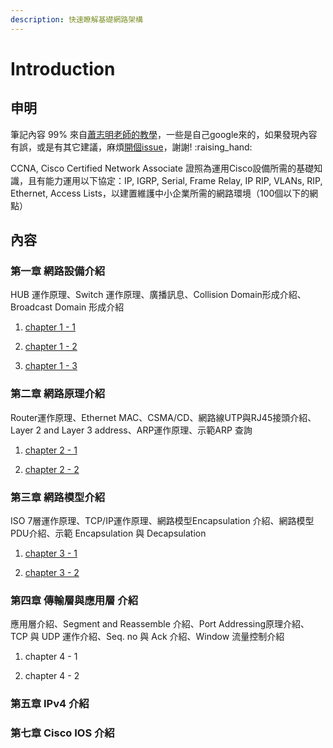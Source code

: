 ```yaml
---
description: 快速瞭解基礎網路架構
---
```


# Introduction

## 申明

筆記內容 99% 來自[蕭志明老師的教學](https://www.youtube.com/watch?v=WtU_IlnYLIY)，一些是自己google來的，如果發現內容有誤，或是有其它建議，麻煩[開個issue](https://github.com/ParkerOu/CCNA-notes/issues)，謝謝! :raising\_hand:

CCNA, Cisco Certified Network Associate 證照為運用Cisco設備所需的基礎知識，且有能力運用以下協定：IP, IGRP, Serial, Frame Relay, IP RIP, VLANs, RIP, Ethernet, Access Lists，以建置維護中小企業所需的網路環境（100個以下的網點）

## 內容

### 第一章 網路設備介紹

HUB 運作原理、Switch 運作原理、廣播訊息、Collision Domain形成介紹、Broadcast Domain 形成介紹 

1. [chapter 1 - 1](https://github.com/ParkerOu/CCNA-notes/tree/83a9b91f699d6aab05d2ef899a988771149004e4/chapter1/1-1.md) 

2. [chapter 1 - 2](https://github.com/ParkerOu/CCNA-notes/tree/83a9b91f699d6aab05d2ef899a988771149004e4/chapter1/1-2.md) 

3. [chapter 1 - 3](https://github.com/ParkerOu/CCNA-notes/tree/83a9b91f699d6aab05d2ef899a988771149004e4/chapter1/1-3.md)

### 第二章 網路原理介紹

Router運作原理、Ethernet MAC、CSMA/CD、網路線UTP與RJ45接頭介紹、Layer 2 and Layer 3 address、ARP運作原理、示範ARP 查詢 

1. [chapter 2 - 1](https://github.com/ParkerOu/CCNA-notes/tree/83a9b91f699d6aab05d2ef899a988771149004e4/chapter2/2-1.md) 

2. [chapter 2 - 2](https://github.com/ParkerOu/CCNA-notes/tree/83a9b91f699d6aab05d2ef899a988771149004e4/chapter2/2-2.md)

### 第三章 網路模型介紹

ISO 7層運作原理、TCP/IP運作原理、網路模型Encapsulation 介紹、網路模型PDU介紹、示範 Encapsulation 與 Decapsulation 

1. [chapter 3 - 1](https://github.com/ParkerOu/CCNA-notes/tree/83a9b91f699d6aab05d2ef899a988771149004e4/chapter3/3-1.md) 

2. [chapter 3 - 2](https://github.com/ParkerOu/CCNA-notes/tree/83a9b91f699d6aab05d2ef899a988771149004e4/chapter3/3-2.md)

### 第四章 傳輸層與應用層 介紹

應用層介紹、Segment and Reassemble 介紹、Port Addressing原理介紹、TCP 與 UDP 運作介紹、Seq. no 與 Ack 介紹、Window 流量控制介紹 

1. chapter 4 - 1

 2. chapter 4 - 2

### 第五章 IPv4 介紹

### 第七章 Cisco IOS 介紹

